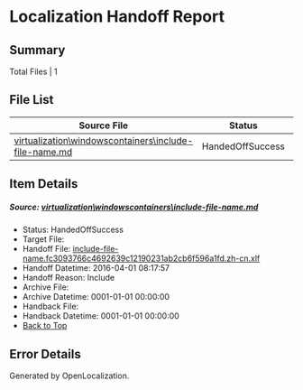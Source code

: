 # <a name='report-top'></a> Localization Handoff Report

## Summary
 Total Files | 1

## File List
 Source File | Status | Details 
 ----------- | ------ | ------- 
 [virtualization\windowscontainers\include-file-name.md](https://github.com/OpenLocalizationOrg/hyperV/blob/dcb397ab647e455c0066e8b998973be1a344e48e/virtualization/windowscontainers/include-file-name.md) | HandedOffSuccess | [Details](#dd763b925de2a84d4054dfed2c67037835c908fc219)

## Item Details
##### <a name='dd763b925de2a84d4054dfed2c67037835c908fc219'></a> Source: [virtualization\windowscontainers\include-file-name.md](https://github.com/OpenLocalizationOrg/hyperV/blob/dcb397ab647e455c0066e8b998973be1a344e48e/virtualization/windowscontainers/include-file-name.md)
* Status: HandedOffSuccess
* Target File: 
* Handoff File: [include-file-name.fc3093766c4692639c12190231ab2cb6f596a1fd.zh-cn.xlf](https://github.com/OpenLocalizationOrg/olhandoff/blob/3825ec548f06a9bf41990fb7840da22e7e90b225/ol-handoff/OpenLocalizationOrg/hyperV.zh-cn/live/include-file-name.fc3093766c4692639c12190231ab2cb6f596a1fd.zh-cn.xlf)
* Handoff Datetime: 2016-04-01 08:17:57
* Handoff Reason: Include
* Archive File: 
* Archive Datetime: 0001-01-01 00:00:00
* Handback File: 
* Handback Datetime: 0001-01-01 00:00:00
* [Back to Top](#report-top)


## Error Details

Generated by OpenLocalization.
